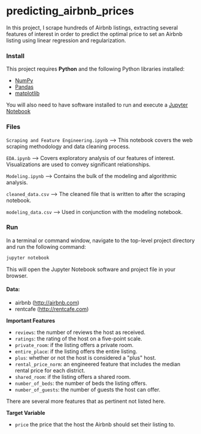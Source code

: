 # predicting_airbnb_prices

In this project, I scrape hundreds of Airbnb listings, extracting several features of interest in order to predict the optimal
price to set an Airbnb listing using linear regression and regularization. 

### Install

This project requires **Python** and the following Python libraries installed:

- [NumPy](http://www.numpy.org/)
- [Pandas](http://pandas.pydata.org/)
- [matplotlib](http://matplotlib.org/)

You will also need to have software installed to run and execute a [Jupyter Notebook](http://ipython.org/notebook.html)


### Files

`Scraping and Feature Engineering.ipynb` --> This notebook covers the web scraping methodology and data cleaning process.  

`EDA.ipynb` --> Covers exploratory analysis of our features of interest.  Visualizations are used to convey significant relationships. 

`Modeling.ipynb` --> Contains the bulk of the modeling and algorithmic analysis. 

`cleaned_data.csv` --> The cleaned file that is written to after the scraping notebook.

`modeling_data.csv` --> Used in conjunction with the modeling notebook. 


### Run

In a terminal or command window, navigate to the top-level project directory and run the following command:


```bash
jupyter notebook
```

This will open the Jupyter Notebook software and project file in your browser.

#### Data:

 * airbnb (http://airbnb.com)
 * rentcafe (http://rentcafe.com)
  
**Important Features**
- `reviews`: the number of reviews the host as received. 
- `ratings`: the rating of the host on a five-point scale. 
- `private_room`: if the listing offers a private room.
- `entire_place`: if the listing offers the entire listing.  
- `plus`: whether or not the host is considered a "plus" host.  
- `rental_price_norm`: an engineered feature that includes the median rental price for each district. 
- `shared_room`: if the listing offers a shared room.
- `number_of_beds`: the number of beds the listing offers. 
- `number_of_guests`: the number of guests the host can offer. 

There are several more features that as pertinent not listed here. 

**Target Variable**
- `price` the price that the host the Airbnb should set their listing to.
